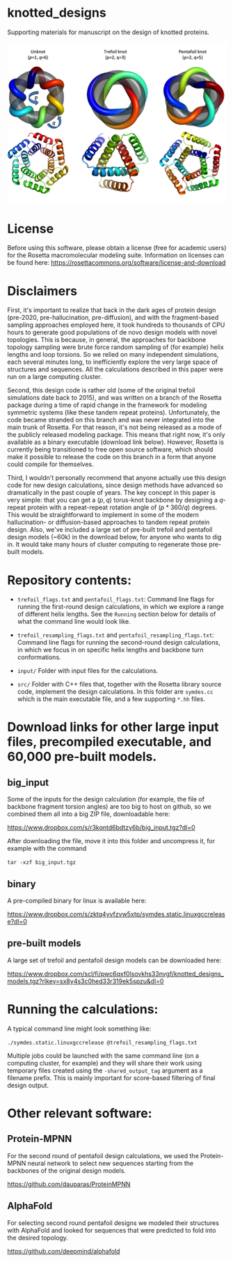 # knotted_designs

Supporting materials for manuscript on the design of knotted proteins.

![donuts](_img/Slide1.png)

# License

Before using this software, please obtain a license (free for academic users)
for the Rosetta macromolecular modeling suite. Information on licenses can be
found here: https://rosettacommons.org/software/license-and-download

# Disclaimers

First, it's important to realize that back in the dark ages of protein design
(pre-2020, pre-hallucination, pre-diffusion), and with the fragment-based
sampling approaches employed here, it took hundreds to thousands of CPU hours
to generate good populations of de novo design models with novel topologies.
This is because, in general, the approaches for backbone topology sampling
were brute force random sampling of (for example) helix lengths and
loop torsions. So we relied on
many independent simulations, each several minutes long, to inefficiently explore
the very large space of structures and sequences. All the calculations described
in this paper were run on a large computing cluster.

Second, this design code is rather old (some of the original trefoil simulations date
back to 2015), and was written on a branch of the Rosetta package during a time
of rapid change in the framework for modeling symmetric systems (like these
tandem repeat proteins). Unfortunately, the code became stranded on this branch
and was never integrated into the main trunk of Rosetta. For that reason, it's not
being released as a mode of the publicly released modeling package. This means that
right now, it's only available as a binary executable (download link below).
However, Rosetta is currently being transitioned to free open source software, which
should make it possible to release the code on this branch in a form that
anyone could compile for themselves.

Third, I wouldn't personally recommend that anyone actually use this design code for
new design calculations, since design methods have advanced so dramatically in the
past couple of years. The key concept in this paper is very simple: that you can
get a $(p,q)$ torus-knot backbone by designing a $q$-repeat protein with
a repeat-repeat rotation angle of $(p * 360/ q)$ degrees.
This would be straightforward to
implement in some of the modern hallucination- or diffusion-based approaches to
tandem repeat protein design. Also, we've included a large set of
pre-built trefoil and pentafoil design models (~60k) in the download below,
for anyone who wants to dig in. It would take many hours of cluster computing
to regenerate those pre-built models.

# Repository contents:

* `trefoil_flags.txt` and `pentafoil_flags.txt`:
Command line flags for running the first-round design calculations,
in which we explore a range of different helix lengths.
See the `Running` section below for details of what
the command line would look like.

* `trefoil_resampling_flags.txt` and `pentafoil_resampling_flags.txt`:
Command line flags for running the second-round
design calculations, in which we focus in on specific helix lengths and
backbone turn conformations.

* `input/` Folder with input files for the calculations.

* `src/` Folder with C++ files that, together with the Rosetta library
source code, implement the design calculations. In this folder are `symdes.cc`
which is the main executable file, and a few supporting `*.hh` files. 

# Download links for other large input files, precompiled executable, and 60,000 pre-built models.

## big_input

Some of the inputs for the design calculation (for example, the file of
backbone fragment torsion angles) are too big to host on github, so we
combined them all into a big ZIP file, downloadable here:

https://www.dropbox.com/s/r3kqntd6bdtzy6b/big_input.tgz?dl=0

After downloading the file, move it into this folder and uncompress it, for example
with the command

`tar -xzf big_input.tgz`

## binary

A pre-compiled binary for linux is available here:

https://www.dropbox.com/s/zktq4yvfzvw5xtp/symdes.static.linuxgccrelease?dl=0

## pre-built models

A large set of trefoil and pentafoil design models can be downloaded here:

https://www.dropbox.com/scl/fi/pwc6qxf0lsovkhs33nvgf/knotted_designs_models.tgz?rlkey=sx8y4s3c0hed33r319ek5spzu&dl=0

# Running the calculations:

A typical command line might look something like:

`./symdes.static.linuxgccrelease @trefoil_resampling_flags.txt`

Multiple jobs could be launched with the same command line (on a computing cluster,
for example) and they will share their work using temporary files
created using the `-shared_output_tag` argument as a filename prefix.
This is mainly important for score-based filtering of final design output.

# Other relevant software:

## Protein-MPNN
For the second round of pentafoil design calculations, we used the Protein-MPNN
neural network to select new sequences starting from the backbones of the
original design models.

https://github.com/dauparas/ProteinMPNN

## AlphaFold
For selecting second round pentafoil designs we modeled their structures with
AlphaFold and looked for sequences that were predicted to fold into the desired
topology.

https://github.com/deepmind/alphafold



